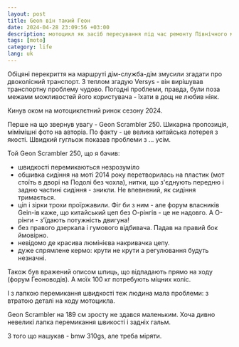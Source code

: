 ```yaml
---
layout: post
title: Geon він такий Геон
date: 2024-04-28 23:09:56 +03:00
description: мотоцикл як засіб пересування під час ремонту Північного мосту
tags: [moto]
category: life
lang: uk
---
```


Обіцяні перекриття на маршруті дім-служба-дім змусили згадати про двоколісний транспорт.
З теплом згадую Versys - він вирішував транспортну проблему чудово.
Погодні проблеми, правда, були поза межами можливостей його користувача - їхати в дощ не любив ніяк.

Кинув оком на мотоциклєтний ринок сезону 2024.

Перше на що звернув увагу - Geon Scrambler 250. 
Шикарна пропозиція, мімімішні фото на авторіа.
По факту - це велика китайська лотерея з якості.
Швидкий гугльож показав проблеми з ... усім.

Той Geon Scrambler 250, що я бачив:
- швидкості перемикаються незрозуміло
- обшивка сидіння на моті 2014 року перетворилась на пластик (мот стоїть в дворі на Подолі без чохла), нитки, що з'єднують передню і задню частині сидіння - зникли. 
  Не впевнений, як сидіння тримається.
- ціп і зірки трохи проїржавили.
  Фіг би з ним - але форум власників Gein-ів каже, що китайський цеп без О-рінгів - це не надовго. 
  А О-рінги - з'їдають потужність двигуна!
- без правого дзеркала і гумового відбивача. 
  Падав на правий бок ймовірно.
- невідомо де красива люмінієва накривачка цепу.
- дуже спрямлене кермо: крути не крути а регулювання будуть незначні.

Також був вражений описом шпиць, що відпадають прямо на ходу (форум Геоноводів).
А моїх 100 кг потребують міцних коліс.

І з лапкою перемикання швидкості теж людина мала проблеми: з втратою деталі на ходу мотоцикла.

Geon Scrambler на 189 см зросту не здався маленьким.
Хоча дивно невеликі лапка перемикання швикості і задніх гальм.

З того що нашукав - bmw 310gs, але треба міряти.
